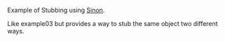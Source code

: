 Example of Stubbing using [Sinon](http://sinonjs.org).

Like example03 but provides a way to stub the same object two different ways.
